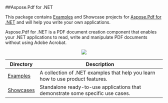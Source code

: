 ##Aspose.Pdf for .NET

This package contains [Examples](https://github.com/asposepdf/Aspose_Pdf_NET/tree/master/Examples) and Showcase projects for [Aspose.Pdf for .NET](http://www.aspose.com/categories/.net-components/aspose.pdf-for-.net/default.aspx) and will help you write your own applications.

Aspose.Pdf for .NET is a PDF document creation component that enables your .NET applications to read, write and manipulate PDF documents without using Adobe Acrobat.

<p align="center">

  <a title="Download complete Aspose.Pdf for .NET source code" href="https://github.com/asposepdf/Aspose_Pdf_NET/archive/master.zip">
	<img src="https://raw.github.com/AsposeExamples/java-examples-dashboard/master/images/downloadZip-Button-Large.png" />
  </a>
</p>

Directory | Description
--------- | -----------
[Examples](https://github.com/asposepdf/Aspose_Pdf_NET/tree/master/Examples)  | A collection of .NET examples that help you learn how to use product features.
[Showcases](https://github.com/asposepdf/Aspose_Pdf_NET/tree/master/Showcases)  | Standalone ready-to-use applications that demonstrate some specific use cases.


